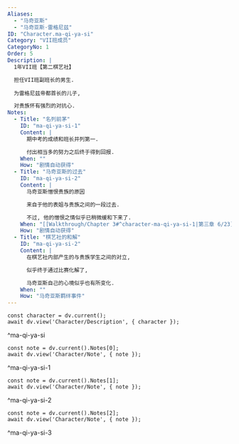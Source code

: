 ```yaml
---
Aliases:
  - "马奇亚斯"
  - "马奇亚斯·雷格尼兹"
ID: "Character.ma-qi-ya-si"
Category: "VII班成员"
CategoryNo: 1
Order: 5
Description: |
  1年VII班【第二棋艺社】

  担任VII班副班长的男生.
  
  为雷格尼兹帝都首长的儿子,

  对贵族怀有强烈的对抗心.
Notes:
  - Title: "名列前茅"
    ID: "ma-qi-ya-si-1"
    Content: |
      期中考的成绩和班长并列第一.

      付出相当多的努力之后终于得到回报.
    When: ""
    How: "剧情自动获得"
  - Title: "马奇亚斯的过去"
    ID: "ma-qi-ya-si-2"
    Content: |
      马奇亚斯憎恨贵族的原因

      来自于他的表姐与贵族之间的一段过去.

      不过, 他的憎恨之情似乎已稍微缓和下来了.
    When: "[[Walkthrough/Chapter 3#^character-ma-qi-ya-si-1|第三章 6/23]]"
    How: "剧情自动获得"
  - Title: "棋艺社的和解"
    ID: "ma-qi-ya-si-2"
    Content: |
      在棋艺社内部产生的与贵族学生之间的对立,

      似乎终于通过比赛化解了,

      马奇亚斯自己的心境似乎也有所变化.
    When: ""
    How: "马奇亚斯羁绊事件"
---
```

```dataviewjs
const character = dv.current();
await dv.view('Character/Description', { character });
```
^ma-qi-ya-si

```dataviewjs
const note = dv.current().Notes[0];
await dv.view('Character/Note', { note });
```
^ma-qi-ya-si-1

```dataviewjs
const note = dv.current().Notes[1];
await dv.view('Character/Note', { note });
```
^ma-qi-ya-si-2

```dataviewjs
const note = dv.current().Notes[2];
await dv.view('Character/Note', { note });
```
^ma-qi-ya-si-3